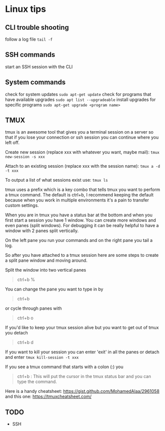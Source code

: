 # Linux tips
## CLI trouble shooting
follow a log file
  `tail -f`
## SSH commands
start an SSH session with the CLI
## System commands
check for system updates
  `sudo apt-get update`
check for programs that have available upgrades
  `sudo apt list --upgradeable`
install upgrades for specific programs
  `sudo apt-get upgrade <program name>`
## TMUX
tmux is an awesome tool that gives you a terminal session on a server so that if you lose your connection or ssh session you can continue where you left off.

Create new session (replace xxx with whatever you want, maybe mail):
`tmux new-session -s xxx`

Attach to an existing session (replace xxx with the session name):
`tmux a -d -t xxx`

To output a list of what sessions exist use:
`tmux ls`

tmux uses a prefix which is a key combo that tells tmux you want to perform a tmux command. The default is ctrl+b, I recommend keeping the default because when you work in multiple environments it's a pain to transfer custom settings.

When you are in tmux you have a status bar at the bottom and when you first start a session you have 1 window. You can create more windows and even panes (split windows). For debugging it can be really helpful to have a window with 2 panes split vertically.

On the left pane you run your commands and on the right pane you tail a log.

So after you have attached to a tmux session here are some steps to create a split pane window and moving around.

Split the window into two vertical panes
> ctrl+b %

You can change the pane you want to type in by
> ctrl+b <direction-keys>

or cycle through panes with
> ctrl+b o

If you'd like to keep your tmux session alive but you want to get out of tmux you detach
> ctrl+b d

If you want to kill your session you can enter 'exit' in all the panes or detach and enter
`tmux kill-session -t xxx`

If you see a tmux command that starts with a colon (:) you
> ctrl+b :
This will put the cursor in the tmux status bar and you can type the command.

Here is a handy cheatsheet: https://gist.github.com/MohamedAlaa/2961058
and this one: https://tmuxcheatsheet.com/



## TODO
* SSH
